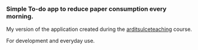 ### Simple To-do app to reduce paper consumption every morning.

My version of the application created during the [arditsulceteaching](https://github.com/arditsulceteaching) course. <br> 

For development and everyday use.